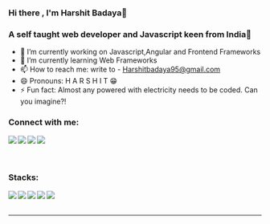 ### Hi there , I'm Harshit Badaya👋

### A self taught web developer and Javascript keen from India💛

- 🔭 I’m currently working on Javascript,Angular and Frontend Frameworks
- 🌱 I’m currently learning Web Frameworks
- 📫 How to reach me: write to - Harshitbadaya95@gmail.com 
- 😄 Pronouns: H A R S H I T 😁
- ⚡ Fun fact: Almost any powered with electricity needs to be coded. Can you imagine?!


### Connect with me:

<a href="https://harshit-badaya.netlify.app/" target="_blank"> <img align="left" src="https://img.icons8.com/fluent/48/000000/domain.png"/></a>
<a href="https://linkedin.com/in/harshit-badaya"> <img align="left" src="https://img.icons8.com/color/48/000000/linkedin-circled.png"/></a>
<a href="https://twitter.com/harshitb_14" target="_blank"><img align="left" src="https://img.icons8.com/fluent/48/000000/twitter.png"/></a>
<a href="https://www.facebook.com/harshit.badaya" target="_blank"><img align="left" src="https://img.icons8.com/fluent/48/000000/facebook-new.png"/></a>

<br />
<br />
<br />

### Stacks:

<img align="left"  src="https://img.icons8.com/color/48/000000/html-5.png"/>
<img align="left"  src="https://img.icons8.com/color/48/000000/css3.png"/>
<img align="left" src="https://img.icons8.com/color/48/000000/bootstrap.png"/>
<img align="left" src="https://img.icons8.com/color/48/000000/javascript.png"/>
<img align="left" src="https://img.icons8.com/color/48/000000/angularjs.png"/>
<br />
<br />

---
<!--
**Harshit-Badaya/Harshit-Badaya** is a ✨ _special_ ✨ repository because its `README.md` (this file) appears on your GitHub profile.

Here are some ideas to get you started:

- -->

